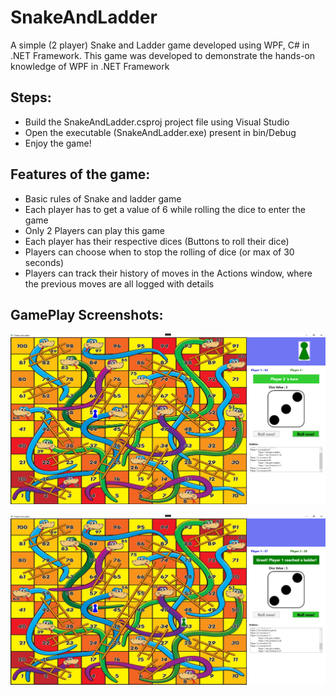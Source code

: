 # SnakeAndLadder

A simple (2 player) Snake and Ladder game developed using WPF, C# in .NET Framework. This game was developed to demonstrate the hands-on knowledge of WPF in .NET Framework

## Steps:
- Build the SnakeAndLadder.csproj project file using Visual Studio
- Open the executable (SnakeAndLadder.exe) present in bin/Debug
- Enjoy the game!

## Features of the game:
- Basic rules of Snake and ladder game
- Each player has to get a value of 6 while rolling the dice to enter the game
- Only 2 Players can play this game
- Each player has their respective dices (Buttons to roll their dice)
- Players can choose when to stop the rolling of dice (or max of 30 seconds)
- Players can track their history of moves in the Actions window, where the previous moves are all logged with details 

## GamePlay Screenshots:

![alt_text](https://github.com/gautamvr/SnakeAndLadder/blob/main/assets/gameplay_ss1.PNG)

![alt_text](https://github.com/gautamvr/SnakeAndLadder/blob/main/assets/gameplay_ss2.PNG)
